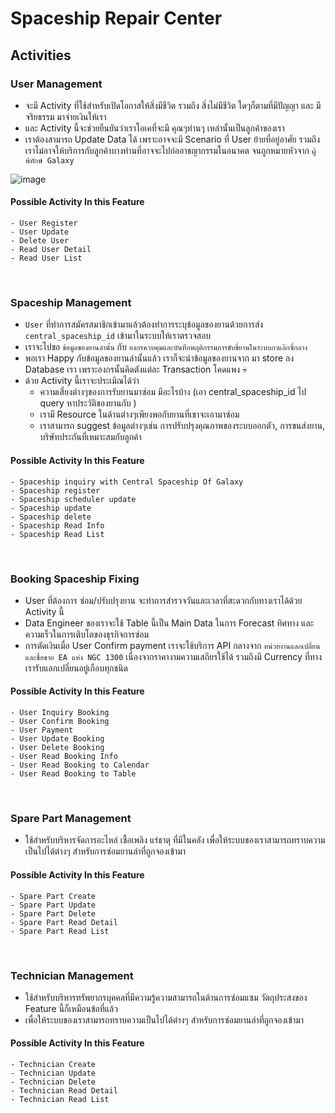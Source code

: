 # Spaceship Repair Center

## Activities 

### User Management
- จะมี Activity ที่ใช้สำหรับเปิดโอกาสให้สิ่งมีชีวิต รวมถึง สิ่งไม่มีชีวิต ใดๆก็ตามที่มีปัญญา และ มีจริยธรรม มาจ่ายเงินให้เรา
- และ Activity นี้จะช่วยยืนยันว่าเราโอเคที่จะมี คุณๆท่านๆ เหล่านั้นเป็นลูกค้าของเรา
- เราต้องสามารถ Update Data ได้ เพราะอาจจะมี Scenario ที่ User ย้ายที่อยู่อาศัย รวมถึงเราไม่อาจให้บริการกับลูกค้าบางท่านที่อาจจะไปก่ออาชญากรรมในอนาคต จนถูกหมายหัวจาก `ผู้พิทักษ์ Galaxy` 

![image](https://github.com/user-attachments/assets/41a0aa9a-44cd-46af-8e78-67538a30b0eb)

#### Possible Activity In this Feature
    - User Register
    - User Update
    - Delete User
    - Read User Detail
    - Read User List

<br/>

### Spaceship Management
- `User` ที่ทำการสมัครสมาชิกเข้ามาแล้วต้องทำการระบุข้อมูลของยานด้วยการส่ง `central_spaceship_id` เข้ามาในระบบให้เราตรวจสอบ
- เราจะไปขอ `ข้อมูลของยานลำนั้น` กับ `องกรควบคุมและบันทึกพฤติกรรมการขับขี่ยานในระบบกาแล๊กซี่กลาง` 
- พอเรา Happy กับข้อมูลของยานลำนั้นแล้ว เราก็จะนำข้อมูลของยานจาก  มา store ลง Database เรา เพราะองกรนั้นคิดตังแต่ละ Transaction โคดแพง 💀
- ด้วย Activity นี้เราจะประเมิณได้ว่า
    - ความเสี่ยงต่างๆของการรับยานมาซ่อม มีอะไรบ้าง (เอา central_spaceship_id ไป query หาประวัติของยานกับ )
    - เรามี Resource ในด้านต่างๆเพียงพอกับยานที่เขาจะเอามาซ่อม 
    - เราสามารถ suggest ข้อมูลต่างๆเช่น การปรับปรุงคุณภาพของระบบออกตัว, การขนส่งยาน, บริษัทประกันที่เหมาะสมกับลูกค้า

#### Possible Activity In this Feature
    - Spaceship inquiry with Central Spaceship Of Galaxy
    - Spaceship register
    - Spaceship scheduler update
    - Spaceship update
    - Spaceship delete
    - Spaceship Read Info
    - Spaceship Read List

<br/>

### Booking Spaceship Fixing
- User ที่ต้องการ ซ่อม/ปรับปรุงยาน จะทำการสำรวจวันและเวลาที่สะดวกกับทางเราได้ด้วย Activity นี้
- Data Engineer ของเราจะใช้ Table นี้เป็น Main Data ในการ Forecast ทิศทาง และ ความเร็วในการเติบโตของธุรกิจการซ่อม
- การตัดเงินเมื่อ User Confirm payment เราจะใช้บริการ API กลางจาก `หน่วยงานแลกเปลี่ยนและซื้อขาย EA แห่ง NGC 1300` เนื่องจากราคางามความเสถียรใช้ได้ รวมถึงมี Currency ที่ทางเรารับแลกเปลี่ยนอยู่เกือบทุกชนิด

#### Possible Activity In this Feature
    - User Inquiry Booking
    - User Confirm Booking
    - User Payment
    - User Update Booking
    - User Delete Booking
    - User Read Booking Info
    - User Read Booking to Calendar
    - User Read Booking to Table

<br/>

### Spare Part Management
- ใช้สำหรับบริหารจัดการอะไหล่ เชื้อเพลิง แร่ธาตุ ที่มีในคลัง เพื่อให้ระบบของเราสามารถทราบความเป็นไปได้ต่างๆ สำหรับการซ่อมยานลำที่ถูกจองเข้ามา

#### Possible Activity In this Feature
    - Spare Part Create
    - Spare Part Update
    - Spare Part Delete
    - Spare Part Read Detail
    - Spare Part Read List

<br/>

### Technician Management
- ใช้สำหรับบริหารทรัพยากรบุคคลที่มีความรู้ความสามารถในด้านการซ่อมแซม วัตถุประสงของ Feature นี้ก็เหมือนข้อที่แล้ว
- เพื่อให้ระบบของเราสามารถทราบความเป็นไปได้ต่างๆ สำหรับการซ่อมยานลำที่ถูกจองเข้ามา
#### Possible Activity In this Feature
    - Technician Create
    - Technician Update
    - Technician Delete
    - Technician Read Detail
    - Technician Read List
